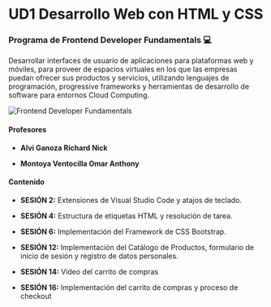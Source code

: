 # UD1 Desarrollo Web con HTML y CSS

### Programa de Frontend Developer Fundamentals :computer:

Desarrollar interfaces de usuario de aplicaciones para plataformas web y móviles, para proveer de espacios virtuales en los que las empresas puedan ofrecer sus productos y servicios, utilizando lenguajes de programación, progressive frameworks y herramientas de desarrollo de software para entornos Cloud Computing.

 ![Frontend Developer Fundamentals](https://www.certus.edu.pe/wp-content/uploads/2020/08/front-end-developer.jpg)

#### Profesores

- **Alvi Ganoza Richard Nick**
  
- **Montoya Ventocilla Omar Anthony**

#### Contenido

- **SESIÓN 2:**  Extensiones de Visual Studio Code y atajos de teclado.

- **SESIÓN 4:**  Estructura de etiquetas HTML y resolución de tarea.

- **SESIÓN 6:**  Implementación del Framework de CSS Bootstrap.

- **SESIÓN 12:**  Implementación del Catálogo de Productos, formulario de inicio de sesión y registro de datos personales.

- **SESIÓN 14:**  Video del carrito de compras  

- **SESIÓN 16:**  Implementación del carrito de compras y proceso de checkout





